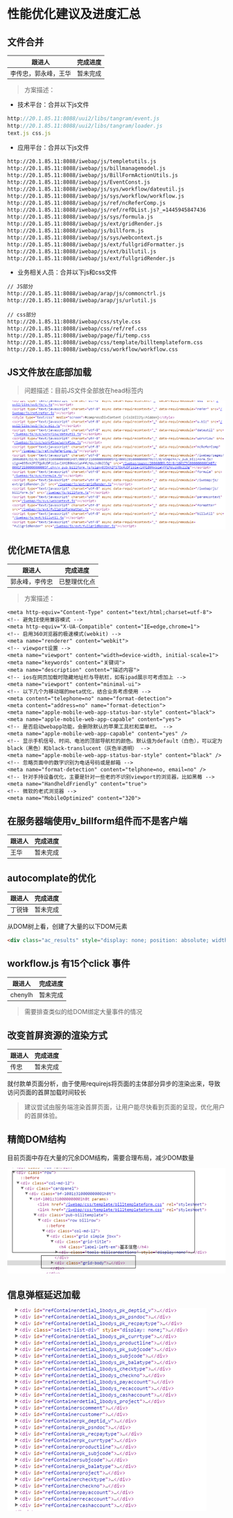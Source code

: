 # 性能优化建议及进度汇总

## 文件合并

|跟进人|完成进度|
|---|---|
|李传忠，郭永峰，王华|暂未完成|

> 方案描述：

- 技术平台：合并以下js文件
```javascript
http://20.1.85.11:8088/uui2/libs/tangram/event.js
http://20.1.85.11:8088/uui2/libs/tangram/loader.js
text.js css.js
```

- 应用平台：合并以下js文件
```
http://20.1.85.11:8088/iwebap/js/templetutils.js
http://20.1.85.11:8088/iwebap/js/billmanagemodel.js
http://20.1.85.11:8088/iwebap/js/BillFormActionUtils.js
http://20.1.85.11:8088/iwebap/js/EventConst.js
http://20.1.85.11:8088/iwebap/js/sys/workflow/dateutil.js
http://20.1.85.11:8088/iwebap/js/sys/workflow/workflow.js
http://20.1.85.11:8088/iwebap/js/ref/ncReferComp.js
http://20.1.85.11:8088/iwebap/js/ref/refDList.js?_=1445945847436
http://20.1.85.11:8088/iwebap/js/sys/formula.js
http://20.1.85.11:8088/iwebap/js/ext/gridRender.js
http://20.1.85.11:8088/iwebap/js/billform.js
http://20.1.85.11:8088/iwebap/js/sys/webcontext.js
http://20.1.85.11:8088/iwebap/js/ext/fullgridFormatter.js
http://20.1.85.11:8088/iwebap/js/ext/billutil.js
http://20.1.85.11:8088/iwebap/js/ext/fullgridRender.js
```

- 业务相关人员：合并以下js和css文件

```
// JS部分
http://20.1.85.11:8088/iwebap/arap/js/commonctrl.js
http://20.1.85.11:8088/iwebap/arap/js/urlutil.js

// css部分
http://20.1.85.11:8088/iwebap/css/style.css
http://20.1.85.11:8088/iwebap/css/ref/ref.css
http://20.1.85.11:8088/iwebap/page/fi/temp.css
http://20.1.85.11:8088/iwebap/css/template/billtemplateform.css
http://20.1.85.11:8088/iwebap/css/workflow/workflow.css
```

## JS文件放在底部加载

> 问题描述：目前JS文件全部放在head标签内

![](/img/js.png)

## 优化META信息

|跟进人|完成进度|
|---|---|
|郭永峰，李传忠|已整理优化点|

> 方案描述：

```
<meta http-equiv="Content-Type" content="text/html;charset=utf-8">
<!-- 避免IE使用兼容模式 -->
<meta http-equiv="X-UA-Compatible" content="IE=edge,chrome=1">
<!-- 启用360浏览器的极速模式(webkit) -->
<meta name="renderer" content="webkit">
<!-- viewport设置 -->
<meta name="viewport" content="width=device-width, initial-scale=1">
<meta name="keywords" content="关键词">
<meta name="description" content="描述内容">
<!-- ios在网页加载时隐藏地址栏与导航栏，如有ipad展示可考虑加上 -->
<meta name="viewport" content="minimal-ui">
<!-- 以下几个为移动端的meta优化，结合业务考虑使用 -->
<meta content="telephone=no" name="format-detection">
<meta content="address=no" name="format-detection">
<meta name="apple-mobile-web-app-status-bar-style" content="black">
<meta name="apple-mobile-web-app-capable" content="yes">
<!-- 是否启动webapp功能，会删除默认的苹果工具栏和菜单栏。 -->
<meta name="apple-mobile-web-app-capable" content="yes" />
<!-- 显示手机信号、时间、电池的顶部导航栏的颜色。默认值为default（白色），可以定为black（黑色）和black-translucent（灰色半透明） -->
<meta name="apple-mobile-web-app-status-bar-style" content="black" />
<!-- 忽略页面中的数字识别为电话号码或是邮箱 -->
<meta name="format-detection" content="telphone=no, email=no" />
<!-- 针对手持设备优化，主要是针对一些老的不识别viewport的浏览器，比如黑莓 -->
<meta name="HandheldFriendly" content="true">
<!-- 微软的老式浏览器 -->
<meta name="MobileOptimized" content="320">

```

## 在服务器端使用v_billform组件而不是客户端

|跟进人|完成进度|
|---|---|
|王华|暂未完成|

## autocomplate的优化

|跟进人|完成进度|
|---|---|
|丁锐锋|暂未完成|

从DOM树上看，创建了大量的以下DOM元素

```html
<div class="ac_results" style="display: none; position: absolute; width: 180px;"></div>
```
## workflow.js 有15个click 事件

|跟进人|完成进度|
|---|---|
|chenylh|暂未完成|

> 需要排查类似的给DOM绑定大量事件的情况

## 改变首屏资源的渲染方式

|跟进人|完成进度|
|---|---|
|传忠|暂未完成|

就付款单页面分析，由于使用requirejs将页面的主体部分异步的渲染出来，导致访问页面的首屏加载时间较长

> 建议尝试由服务端渲染首屏页面，让用户能尽快看到页面的呈现，优化用户的首屏体验。

## 精简DOM结构

目前页面中存在大量的冗余DOM结构，需要合理布局，减少DOM数量

![](/img/dom.png)

## 信息弹框延迟加载

![](/img/modal.png)
